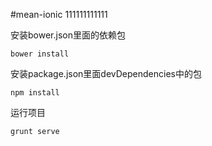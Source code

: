#mean-ionic 111111111111

安装bower.json里面的依赖包
```
bower install
```

安装package.json里面devDependencies中的包
```
npm install
```

运行项目
```
grunt serve
```

 